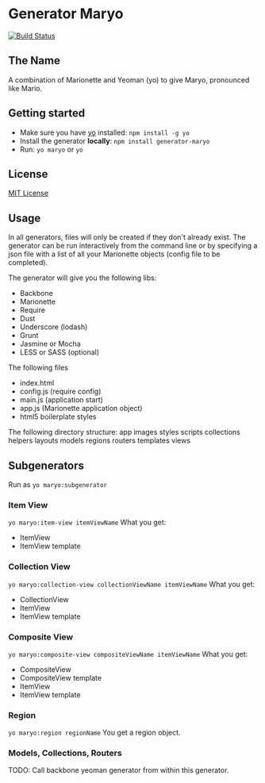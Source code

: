 # Generator Maryo
[![Build Status](https://secure.travis-ci.org/simonblee/generator-marionette.png?branch=master)](https://travis-ci.org/simonblee/generator-marionette)

## The Name
A combination of Marionette and Yeoman (yo) to give Maryo, pronounced like Mario.

## Getting started
- Make sure you have [yo](https://github.com/yeoman/yo) installed:
    `npm install -g yo`
- Install the generator **locally**: `npm install generator-maryo`
- Run: `yo maryo` or `yo`

## License
[MIT License](http://en.wikipedia.org/wiki/MIT_License)

## Usage
In all generators, files will only be created if they don't already exist. The generator can be run
interactively from the command line or by specifying a json file with a list of all your Marionette
objects (config file to be completed).

The generator will give you the following libs:
* Backbone
* Marionette
* Require
* Dust
* Underscore (lodash)
* Grunt
* Jasmine or Mocha
* LESS or SASS (optional)

The following files
* index.html
* config.js (require config)
* main.js (application start)
* app.js (Marionette application object)
* html5 boilerplate styles

The following directory structure:
app
    images
    styles
    scripts
        collections
        helpers
        layouts
        models
        regions
        routers
        templates
        views

## Subgenerators
Run as `yo maryo:subgenerator`

### Item View
`yo maryo:item-view itemViewName`
What you get:
* ItemView
* ItemView template

### Collection View
`yo maryo:collection-view collectionViewName itemViewName`
What you get:
* CollectionView
* ItemView
* ItemView template

### Composite View
`yo maryo:composite-view compositeViewName itemViewName`
What you get:
* CompositeView
* CompositeView template
* ItemView
* ItemView template

### Region
`yo maryo:region regionName`
You get a region object.

### Models, Collections, Routers
TODO: Call backbone yeoman generator from within this generator.
